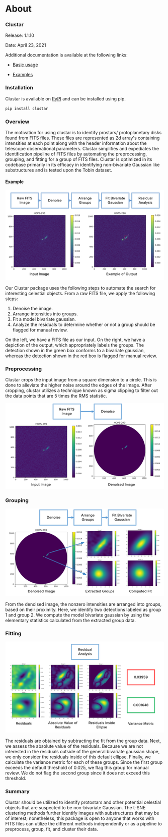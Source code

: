 # About

### Clustar

Release: 1.1.10

Date: April 23, 2021

Additional documentation is available at the following links:

* [Basic usage](https://clustar.github.io/basic_usage)

* [Examples](https://clustar.github.io/examples)

### Installation

Clustar is available on [PyPI](https://pypi.org/project/clustar/0.0.1/) and can be installed using pip.

```python
pip install clustar
```

### Overview

The motivation for using clustar is to identify prostars/ protoplanetary disks found from FITS files. These files are represented as 2d array's containing intensities at each point along with the header information about the telescope observational parameters. Clustar simplifies and expediates the identification pipeline of FITS files by automating the preprocessing, grouping, and fitting for a group of FITS files. Clustar is optimized in its codebase primarily in its efficacy in identifying non-bivariate Gaussian like substructures and is tested upon the Tobin dataset.

#### Example

![](readme_Images/image%201.png)

Our Clustar package uses the following steps to automate the search for interesting celestial objects. 
From a raw FITS file, we apply the following steps:
1.	Denoise the image.
2.	Arrange intensities into groups. 
3.	Fit a model bivariate gaussian.
4.	Analyze the residuals to determine whether or not a group should be flagged for manual review.

On the left, we have a FITS file as our input. On the right, we have a depiction of the output, which appropriately labels the groups. The detection shown in the green box conforms to a bivariate gaussian, whereas the detection shown in the red box is flagged for manual review.

### Preprocessing

Clustar crops the input image from a square dimension to a circle. This is done to alleviate the higher noise around the edges of the image. After cropping, clustar utilizes a technique known as sigma clipping to filter out the data points that are 5 times the RMS statistic.

![](readme_Images/image%202.png)

### Grouping

![](readme_Images/image%203.png)

From the denoised image, the nonzero intensities are arranged into groups, based on their proximity. Here, we identify two detections labeled as group 1 and group 2. We compute the model bivariate gaussian by using the elementary statistics calculated from the extracted group data.

### Fitting

![](readme_Images/image%204.png)

The residuals are obtained by subtracting the fit from the group data. Next, we assess the absolute value of the residuals. Because we are not interested in the residuals outside of the general bivariate gaussian shape, we only consider the residuals inside of this default ellipse. Finally, we calculate the variance metric for each of these groups. Since the first group exceeds the default threshold of 0.025, we flag this group for manual review. We do not flag the second group since it does not exceed this threshold.

### Summary

Clustar should be utilized to identify protostars and other potential celestial objects that are suspected to be non-bivariate Gaussian. The t-SNE clustering methods further identify images with substructures that may be of interest; nonetheless, this package is open to anyone that works with FITS files can utilize the different methods independently or as a pipeline to preprocess, group, fit, and cluster their data.
